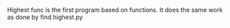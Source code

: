 Highest func is the first program based on functions. It does the same work as done by find highest.py
